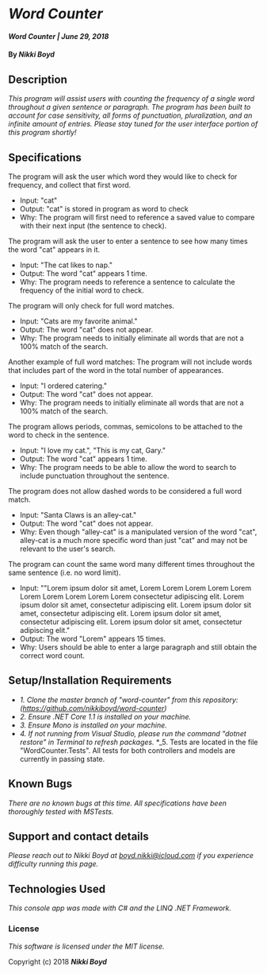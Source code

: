 # _Word Counter_

#### _Word Counter | June 29, 2018_

#### By _**Nikki Boyd**_

## Description

_This program will assist users with counting the frequency of a single word throughout a given sentence or paragraph. The program has been built to account for case sensitivity, all forms of punctuation, pluralization, and an infinite amount of entries. Please stay tuned for the user interface portion of this program shortly!_

## Specifications

The program will ask the user which word they would like to check for frequency, and collect that first word.
- Input: "cat"
- Output: "cat" is stored in program as word to check
- Why: The program will first need to reference a saved value to compare with their next input (the sentence to check).

The program will ask the user to enter a sentence to see how many times the word "cat" appears in it.
- Input: "The cat likes to nap."
- Output: The word "cat" appears 1 time.
- Why: The program needs to reference a sentence to calculate the frequency of the initial word to check.

The program will only check for full word matches.
- Input: "Cats are my favorite animal."
- Output: The word "cat" does not appear.
- Why: The program needs to initially eliminate all words that are not a 100% match of the search.

Another example of full word matches: The program will not include words that includes part of the word in the total number of appearances.
- Input: "I ordered catering."
- Output: The word "cat" does not appear.
- Why: The program needs to initially eliminate all words that are not a 100% match of the search.

The program allows periods, commas, semicolons to be attached to the word to check in the sentence.
- Input: "I love my cat.", "This is my cat, Gary."
- Output: The word "cat" appears 1 time.
- Why: The program needs to be able to allow the word to search to include punctuation throughout the sentence.

The program does not allow dashed words to be considered a full word match.
- Input: "Santa Claws is an alley-cat."
- Output: The word "cat" does not appear.
- Why: Even though "alley-cat" is a manipulated version of the word "cat", alley-cat is a much more specific word than just "cat" and may not be relevant to the user's search.

The program can count the same word many different times throughout the same sentence (i.e. no word limit).
- Input: ""Lorem ipsum dolor sit amet, Lorem Lorem Lorem Lorem Lorem Lorem Lorem Lorem Lorem Lorem consectetur adipiscing elit. Lorem ipsum dolor sit amet, consectetur adipiscing elit. Lorem ipsum dolor sit amet, consectetur adipiscing elit. Lorem ipsum dolor sit amet, consectetur adipiscing elit. Lorem ipsum dolor sit amet, consectetur adipiscing elit."
- Output: The word "Lorem" appears 15 times.
- Why: Users should be able to enter a large paragraph and still obtain the correct word count.

## Setup/Installation Requirements

* _1. Clone the master branch of "word-counter" from this repository: (https://github.com/nikkiboyd/word-counter)_
* _2. Ensure .NET Core 1.1 is installed on your machine._
* _3. Ensure Mono is installed on your machine._
* _4. If not running from Visual Studio, please run the command "dotnet restore" in Terminal to refresh packages._
*_5. Tests are located in the file "WordCounter.Tests". All tests for both controllers and models are currently in passing state.

## Known Bugs

_There are no known bugs at this time. All specifications have been thoroughly tested with MSTests._

## Support and contact details

_Please reach out to Nikki Boyd at boyd.nikki@icloud.com if you experience difficulty running this page._

## Technologies Used

_This console app was made with C# and the LINQ .NET Framework._

### License

*This software is licensed under the MIT license.*

Copyright (c) 2018 **_Nikki Boyd_**
